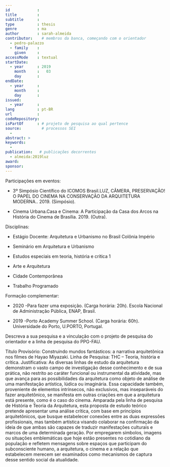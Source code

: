 ```yaml
---
id            :
title         :
subtitle      :
type          : thesis
genre         : ma
author        : sarah-almeida
contributor:    # membros da banca, começando com o orientador
  - pedro-palazzo
  - family    :
    given     :
accessMode    : textual
startDate:
  - year      : 2019
    month     :   03
    day       :
endDate:
  - year      :
    month     :
    day       :
issued:
  - year      :
lang          : pt-BR
url           :
codeRepository:
isPartOf      : # projeto de pesquisa ao qual pertence
source:         # processos SEI
  -
abstract: >
keywords:
  -
publication:   # publicações decorrentes
  - almeida:2019luz
award:
sponsor:
---
```


Participações em eventos:

- 3º Simpósio Científico do ICOMOS Brasil.LUZ, CÂMERA, PRESERVAÇÃO! O
  PAPEL DO CINEMA NA CONSERVAÇÃO DA ARQUITETURA MODERNA.. 2019.
  (Simpósio).

- Cinema Urbana.Casa e Cinema: A Participação da Casa dos Arcos na
  História do Cinema de Brasília. 2019. (Outra).


Disciplinas:

- Estágio Docente: Arquitetura e Urbanismo no Brasil Colônia Império

- Seminário em Arquitetura e Urbanismo

- Estudos especiais em teoria, história e crítica 1

- Arte e Arquitetura

- Cidade Contemporânea

- Trabalho Programado

 

Formação complementar:

-  2020 -Para fazer uma exposição. (Carga horária: 20h). Escola Nacional
   de Administração Pública, ENAP, Brasil.

- 2019 -Porto Academy Summer School. (Carga horária: 60h). Universidade
  do Porto, U.PORTO, Portugal.

 

Descreva a sua pesquisa e a vinculação com o projeto de pesquisa do
orientador e a linha de pesquisa do PPG-FAU.

Título Provisório: Construindo mundos fantásticos: a narrativa
arquitetônica nos filmes de Hayao Miyazaki. Linha de Pesquisa: THC –
Teoria, história e crítica. Justificativa: As diversas linhas de estudo
da arquitetura demonstram o vasto campo de investigação desse
conhecimento e de sua prática, não restrito ao caráter funcional ou
instrumental da atividade, mas que avança para as possibilidades da
arquitetura como objeto de análise de uma manifestação artística, lúdica
ou imaginária. Essa capacidade também, proveniente de elementos
intrínsecos, não exclusivos, mas inseparáveis do fazer arquitetônico, se
manifesta em outras criações em que a arquitetura está presente, como é
o caso do cinema. Amparada pela linha de pesquisa de História e Teoria
da Arquitetura, esta proposta de estudo teórico pretende apresentar uma
análise crítica, com base em princípios arquitetônicos, que busque
estabelecer conexões entre as duas expressões profissionais, mas também
artística visando colaborar na confirmação da ideia de que ambas são
capazes de traduzir manifestações culturais e marcos de uma determinada
geração. Por empregarem símbolos, imagens ou situações emblemáticas que
hoje estão presentes no cotidiano da população e refletem mensagens
sobre espaços que participam do subconsciente humano, a arquitetura, o
cinema e a relação que estabelecem merecem ser examinados como
mecanismos de captura desse sentido social da atualidade. 
